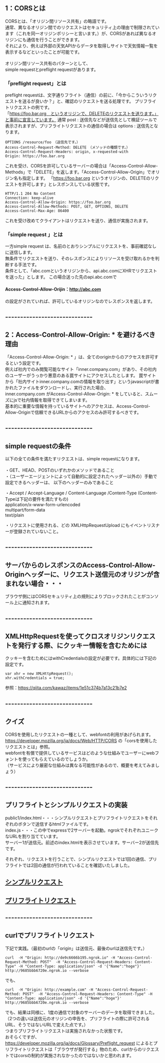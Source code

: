 ## 1：CORSとは
CORSとは、「オリジン間リソース共有」の略語です。<br>
通常、異なるオリジン間でのリクエストはセキュリティ上の理由で制限されています（これを同一オリジンポリシーと言います。）が、CORSがあれば異なるオリジンにも通信を行うことができます。<br>
それにより、例えば外部の天気APIからデータを取得しサイトで天気情報一覧を表示するなどといったことが可能です。<br>
<br>
オリジン間リソース共有のパターンとして、<br>
simple requestとpreflight requestがあります。<br>

### 「preflight request」とは
preflight requestは、文字通りフライト（通信）の前に、「今からこういうリクエストを送るが良いか？」と、確認のリクエストを送る処理です。
プリフライトリクエストの例です。<br>
「https://foo.bar.org　というオリジンで、DELETEのリクエストを送ります。」と事前に宣言しています。
通常 post : 送信先などが送信先として検証ツールで表示されますが、プリフライトリクエストの通信の場合は options : 送信先となります。

```
OPTIONS /resource/foo　（送信先です。）
Access-Control-Request-Method: DELETE　（メソッドの種類です。）
Access-Control-Request-Headers: origin, x-requested-with
Origin: https://foo.bar.org
```

これを受け、CORSを許可しているサーバーの場合は「Access-Control-Allow-Methods」で「DELETE」を返します。「Access-Control-Allow-Origin」でオリジン名も指定します。
「https://foo.bar.org というオリジンの、DELETEのリクエストを許可します」とレスポンスしている状態です。

```
HTTP/1.1 204 No Content
Connection: keep-alive
Access-Control-Allow-Origin: https://foo.bar.org
Access-Control-Allow-Methods: POST, GET, OPTIONS, DELETE
Access-Control-Max-Age: 86400
```

これを受け改めてクライアントはリクエストを送り、通信が実施されます。<br>

### 「simple request 」とは
一方simple request は、名前のとおりシンプルにリクエストを、事前確認なしに送信します。<br>
無条件でリクエストを送り、そのレスポンスによりリソースを受け取れるかを判断する手法です。<br>
条件として、「abc.comというオリジンから、api.abc.comにXHRでリクエストを送った」とします。
この場合送った先のapi.abc.comで<br>
#### Access-Control-Allow-Orijin：http://abc.com 
の設定がされていれば、許可しているオリジンなのでレスポンスを返します。



## -----------------------------
## 2：Access-Control-Allow-Origin: * を避けるべき理由
「Access-Control-Allow-Origin: * 」は、全てのoriginからのアクセスを許可するという設定です。<br>
例えば社内でのみ閲覧可能なサイト「inner.company.com」があり、その社内のユーザーがうっかり悪意のある罠サイトにアクセスしたとします。
罠サイトから「社内サイトinner.company.comの情報を取り出す」というjavascriptが書かれたファイルをダウンロードし、実行された場合、<br>
inner.company.com がAccess-Control-Allow-Origin: * をしていると、スムーズにjsで社内情報を取得できてしまいます。<br>
基本的に重要な情報を持っているサイトへのアクセスは、Access-Control-Allow-Originで信頼できるURLからのアクセスのみ許可するべきです。

## -----------------------------
## simple requestの条件
以下の全ての条件を満たすリクエストは、simple requestになります。<br>
<br>
・GET、HEAD、POSTのいずれかのメソッドであること<br>
・（ユーザーエージェントによって自動的に設定されたヘッダー以外の）手動で設定できるヘッダーは、 以下のヘッダーのみであること<br>

・Accept / Accept-Language / Content-Language /Content-Type (Content-Typeは下記の要件を満たすもの)<br>
application/x-www-form-urlencoded<br>
multipart/form-data<br>
text/plain<br>

・リクエストに使用される、どの XMLHttpRequestUpload にもイベントリスナーが登録されていないこと。<br>

## -----------------------------
## サーバからのレスポンスのAccess-Control-Allow-Originヘッダーに、リクエスト送信元のオリジンが含まれない場合・・・
ブラウザ側にはCORSセキュリティ上の規則によりブロックされたことがコンソール上に通知されます。

## -----------------------------
## XMLHttpRequestを使ってクロスオリジンリクエストを発行する際、にクッキー情報を含むためには
クッキーを含むためにはwithCredentialsの設定が必要です。具体的には下記の設定です。

```
var xhr = new XMLHttpRequest();
xhr.withCredentials = true;

```

参照：https://qiita.com/kawaz/items/1e51c374b7a13c21b7e2

## -----------------------------
## クイズ
CORSを使用したリクエストの一種として、webfontの利用があげられます。<br>
https://developer.mozilla.org/ja/docs/Web/HTTP/CORS
の「corsを使用したリクエストとは」参照。<br>
webfontを有償で提供しているサービスはどのような仕組みでユーザーにwebフォントを使ってもらえているのでしょうか。<br>
（サービスにより厳密な仕組みは異なる可能性があるので、概要を考えてみましょう）

## -----------------------------
## プリフライトとシンプルリクエストの実装
public1/index.html・・・シンプルリクエストとプリフライトリクエストをそれぞれのボタンで送信するhtmlファイルです。<br>
index.js・・・この中でexpressで2サーバーを起動。ngrokでそれぞれユニークなURLを割り当てています。<br>
サーバー1が送信元。前述のindex.htmlを表示させています。サーバー2が送信先です。

それぞれ、リクエストを行うことで、シンプルリクエストでは1回の通信、プリフライトでは2回の通信が行われていることを確認いたしました。

## [シンプルリクエスト](./01.png)
## [プリフライトリクエスト](./02.png)


## -----------------------------
## curlでプリフライトリクエスト
下記で実践。（最初のurlの「origin」は送信元、最後のurlは送信先です。）<br>


```
curl  -H "Origin: http://de9c6666b195.ngrok.io" -H "Access-Control-Request-Method: POST"  -H "Access-Control-Request-Headers: Content-Type" -H "Content-Type: application/json" -d '{"Name":"hoge"}' http://9685bbb6720e.ngrok.io --verbose
```


でも、
```
curl  -H "Origin: http://example.com" -H "Access-Control-Request-Method: POST"  -H "Access-Control-Request-Headers: Content-Type" -H "Content-Type: application/json" -d '{"Name":"hoge"}' http://9685bbb6720e.ngrok.io --verbose   
```

でも、結果は同様に、1度の通信で対象のサーバーのデータを取得できました。（2つの違いは送信元のオリジンの申告を、プリフライトの際に許可されるURL、そうではないURLで変えた点です。）<br>
つまりプリフライトリクエストは実施されなかった状態です。<br>
おそらくですが、
https://developer.mozilla.org/ja/docs/Glossary/Preflight_request
によるとプリフライトリクエストは「ブラウザが発行する」物のため、curlからのリクエストではcorsの制約が実施されなかったのではないかと思われます。